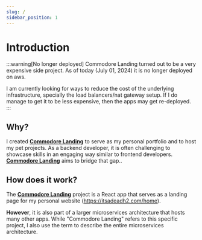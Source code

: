 ```yaml
---
slug: /
sidebar_position: 1
---
```


# Introduction

:::warning[No longer deployed]
Commodore Landing turned out to be a very expensive side project.
As of today (July 01, 2024) it is no longer deployed on aws.

I am currently looking for ways to reduce the cost of the underlying infrastructure,
specially the load balancers/nat gateway setup. If I do manage to get it to be less expensive, then
the apps may get re-deployed.
:::


## Why?

I created **[Commodore Landing](https://itsadeadh2.com/home)** to serve as my personal portfolio and to host my
pet projects. As a backend developer, it is often challenging to showcase skills in an engaging way similar
to frontend developers. **[Commodore Landing](https://itsadeadh2.com/home)** aims to bridge that gap..

## How does it work?

The **[Commodore Landing](https://itsadeadh2.com)** project is a React app that serves as a landing page for 
my personal website (https://itsadeadh2.com/home).
  
**However**, it is also part of a larger microservices architecture that hosts many other apps. While "Commodore Landing"
refers to this specific project, I also use the term to describe the entire microservices architecture.
